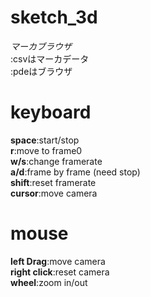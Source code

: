sketch_3d
=========
_マーカブラウザ_  
:csvはマーカデータ  
:pdeはブラウザ  


keyboard
========
__space__:start/stop  
__r__:move to frame0  
__w/s__:change framerate  
__a/d__:frame by frame (need stop)  
__shift__:reset framerate  
__cursor__:move camera  

mouse
========
__left Drag__:move camera  
__right click__:reset camera  
__wheel__:zoom in/out  
